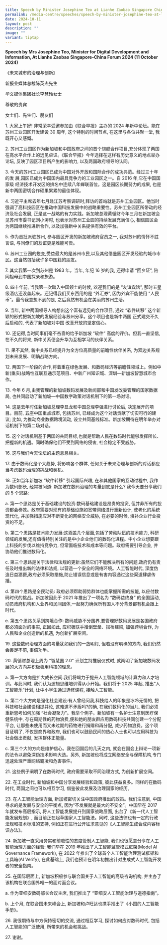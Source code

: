 ```yaml
---
title: Speech by Minister Josephine Teo at Lianhe Zaobao Singapore China Forum 2024
permalink: /media-centre/speeches/speech-by-minister-josephine-teo-at-lianhe-zaobao-singapore-china-forum-2024/
date: 2024-10-11
layout: post
description: ""
image: ""
variant: tiptap
---
```

<p><strong>Speech by Mrs Josephine Teo, Minister for Digital Development and Information, At Lianhe Zaobao Singapore-China Forum 2024 (11 October 2024)</strong>
</p>
<p>《未来城市的治理与创新》</p>
<p>新报业媒体总裁陈英杰先生</p>
<p>华文媒体集团社长李慧玲女士</p>
<p>尊敬的贵宾</p>
<p>女士们、先生们、朋友们</p>
<p>1. 大家上午好! 非常荣幸受邀参加由《联合早报》主办的 2024 年新中论坛。能在苏州工业园区开发建设 30 周年, 这个特别的时间节点,
在这里与各位共聚一堂, 我既开心又感慨。</p>
<p>2. 苏州工业园区作为新加坡和中国政府之间的首个旗舰合作项目,充分体现了两国在高水平合作上的远见卓识。《联合早报》今年选择在这样有历史意义的地点举办论坛,
反映了园区项目所产生的影响力, 以及两国政府领导的认同。</p>
<p>3. 今天的苏州工业园区已成为中国对外开放和国际合作的成功典范。经过三十年的发 展,园区已成为中国国内最具竞争力的工业园区之一。自 2016
年,它在中国国家级 经济技术开发区的排名中连续八年蝉联首位。这是园区长期努力的成果, 也是新中两国密切合作硕果累累的最佳体现。</p>
<p>4. 习近平主席去年七月赴江苏考察调研时,拜访的首站就是苏州工业园区。他当时强调了高科技园区在推动中国科技发展中的战略重要性。苏州工业园区所带动的经济及社会发展,
正是这一战略的有力实践。新加坡总理黄循财今年三月在新加坡会见苏州市委书记刘小涛时, 也表示对苏州工业园的持续发展充满信心, 相信园区会为两国继续推进新合作,
以及加强新中关系提供有效的平台。</p>
<p>5. 作为首批派驻苏州, 参与园区开发的新加坡政府官员之一, 我对苏州的情怀不胜言语, 与同僚们的友谊更是难能可贵。</p>
<p>6. 苏州工业园的蜕变,受益最大的是苏州市民,以及其他借鉴园区开发经验的城市市民。这当然包括我许多中国籍的朋友。</p>
<p>7. 其实我第一次到苏州是 1983 年。当年, 年纪 16 岁的我, 还得申请 “回乡证”, 陪同祖母到中国探亲和旅游。</p>
<p>8. 四十年前, 当我第一次踏入中国领土的时候, 欢迎我们的是 “友谊宾馆”, 那时五星级酒店还没盖起来。还记得我们买东西用的是 “外汇券”,
因为外宾不能使用 “人民币”。最令我意想不到的是, 之后竟然有机会在美丽的苏州生活。</p>
<p>9. 当年, 新中两国领导人构想出这个富有远见的合作项目, 通过 “软件转移” 这个新颖的形式把新加坡的发展经验与苏州分享。这个项目也是新中两国
正式建交不久后启动的, 代表了新加坡对中国 改革开放的坚定信心。</p>
<p>10. 还记得,当时同事们毫不吝啬的给予新加坡 “软件” 高度的评价。但我一直坚信, 在不久的将来, 新中关系便会升华为互相学习的伙伴关系。</p>
<p>11. 果不其然, 新中关系已经提升为全方位高质量的前瞻性伙伴关系, 为双边关系规划未来发展、明确战略方向。</p>
<p>12. 两国下一阶段的合作,将着重在绿色发展、和数码经济等前瞻性领域上。例如中新(重庆)战略性互联互通示范项目、中新广州知识城、深圳—新加坡智慧城市合作。</p>
<p>13. 今年 6 月,由我管理的新加坡数码发展及新闻部和中国发改委管理的国家数据局, 也共同启动了新加坡—中国数字政策对话机制下的第一场对话。</p>
<p>14. 这是去年时任新加坡总理李显龙和中国总理李强进行讨论后, 决定展开的项目。目前, 五座中国重点城市, 包括苏州, 已经成为这个对话贡献了切实可行的建议;
比如, 为推动商业数据跨境流动, 设立共同基线标准。新加坡期待在明年举办对话机制下的第二场对话。</p>
<p>15. 这个对话机制基于两国的共同目标,也就是帮助人民在数码时代能够发挥所长、把握新的机遇。同时确保他们不受到网络的侵害, 社会稳定不受威胁。</p>
<p>16. 这与我们今天论坛的主题息息相关。</p>
<p>17. 由于数码化是个大趋势, 将影响各个群体, 任何关于未来治理与创新的对话都应当考虑数码治理的挑战和契机。</p>
<p>18. 正如当年新加坡 “软件转移” 引起国际兴趣, 在和其他国家的互动过程中, 我作为数码部长, 经常被问道: 新加坡在数码治理的考量到底是什么?
我今天要分享我们的 5 个思路:</p>
<p>a. 第一个思路是关于基础建设的投资:数码基础建设是昂贵的投资, 但并非所有的投资都会奏效。政府需要对现有的基础设施如宽带网络进行重新设计,
使老化的系统现代化, 并加强措施应对不断变化的网络安全威胁, 在必要的时候, 填补企业行业投资的不足。</p>
<p>b. 第二个思路是技术能力发展:这涵盖几个层面,包括了劳动队伍的技术能力, 科研领域的发展,还有值得特别关注的是中小企业他们的数码化进程。中小企业想要跟上科技的步伐以维持竞争力,
但常面临技术和成本等问题。政府需要引导企业, 并协助他们推进数码化。</p>
<p>c. 第三个思路是关于法律和法规的更新:虽然它们不能解决所有的问题,政府仍有责任及时推出新的法律和法规, 以营造一个安全的网络环境。人工智能时代,
深度伪造日益猖獗,政府必须采取措施,防止错误信息或是有害内容通过这些渠道肆虐传播。</p>
<p>d. 第四个思路是全民动员: 政府必须帮助弱势群体也能掌握所需的技能, 以应付数码时代的挑战。新加坡因此于 2021 年推出了一项名为 “数码益终身”
的全国运动,动员政府机构和人业界和民间团体,一起努力确保所有国人不分背景都有机会跟上时代。</p>
<p>e. 第五个思路关系到跨境合作: 数码威胁不分国界,要管理好数码发展是各国政府都必须面对的事实, 正因如此, 应积极联手推倒壁垒、搭桥建梁,
加强跨境合作, 为人民和企业创造新的机遇, 为创新扩展空间。</p>
<p>19. 这些数码治理方面的考量犹如我们的一盏明灯, 但若没有明确的方向, 我们仍然会裹足不前, 事倍功半。</p>
<p>20. 黄循财总理上周为 "智慧国 2.0" 计划主持推展仪式时, 就阐明了新加坡数码发展的大方向并积极善用科技的理念。</p>
<p>a. 第一大方向是扩大成长空间:我们将竭力于提升人工智能领域的计算力和人才培训。与此同时, 我们认为逻辑思维培训得从小开始。我们将于 2025
年起, 推出“人工智能乐”计划, 让中小学生通过选修课程, 接触人工智能。</p>
<p>b. 第二个大方向是强化社会建设:有人曾经问我,科技给人的印象是冰冷无情的, 把科技和社会建设相提并论, 这难道不矛盾吗?的确, 在我们数码化的当儿,
我们必须重新思考如何加强 “社会凝聚力”。我举个例子。新加坡有一名护士注意到医疗保健系统中, 存在周期性的药物浪费,便和她的朋友群应用数码科技共同创建一个分配平台,
让那些未使用而又未过期的药物进行捐赠和再分配, 减少药物浪费。这个项目证明了, 不仅是商界和政府, 我们也可以鼓励民间的热心人士也可以应用科技为社会做出贡献,
发挥群体正能量。</p>
<p>c. 第三个大的方向是维护信心。我在回国后的几天之内, 就会在国会上辩论一项新的法令以避免深伪技术影响大选。另外, 新加坡也将成立网络安全与保障机构,专门迅速处理严重网络霸凌和危害事件。</p>
<p>21. 这些例子阐明了在数码时代, 政府需要采取不同治理方式, 为创新扩展空间。</p>
<p>22. 在工业时代, 新加坡和中国分享发展经验和政策, 彼此获益良多。同样的在数码时代, 两国之间也可以相互学习, 借鉴彼此发展及治理国家的经历。</p>
<p>23. 在人工智能治理方面, 新加坡密切关注中国政府推出的政策。我们注意到, 中国寻求的是发展与安全的平衡点, 因为“不发展就是最大的不安全”。中国早在
2017 年就发布高层指示, 将人工智能发展提升到国家战略层面, 出台了《新一代人工智能发展规划》, 而目前正在起草国家人工智能法。同时, 这些法律也有一定的行政法规和技术标准的支持,
例如正在进行公开征求意见的《人工智能生成合成内容标识办法》。</p>
<p>24. 新加坡一直采用务实和前瞻性的态度管制人工智能, 我们也很愿意分享在人工智能治理方面的经验: 我们早在 2019 年推出了人工智能监管模式框架(Model
AI Governance Framework), 在 2022 年推出了全球首个人工智能治理测试框架和工具箱(AI Verify), 在此基础上,
我们也预计在明年初推出针对生成式人工智能开发者的安全指南。</p>
<p>25. 在国际层面上, 新加坡积极参与联合国关于人工智能的高级咨询机构, 并主办了该机构在联合国外唯一的面对面会议。</p>
<p>a. 作为亚细安数码部长会议主席, 我们推出了 “亚细安人工智能治理与道德指南”。</p>
<p>b. 上个月, 在联合国未来峰会上, 新加坡和卢旺达也携手推出了《小国的人工智能手册》。</p>
<p>26. 我很期待与中方保持密切的交流, 通过相互学习, 探讨如何应对数码时代, 包括人工智能的广泛使用, 所带来的机会和挑战。</p>
<p>27. 谢谢。</p>